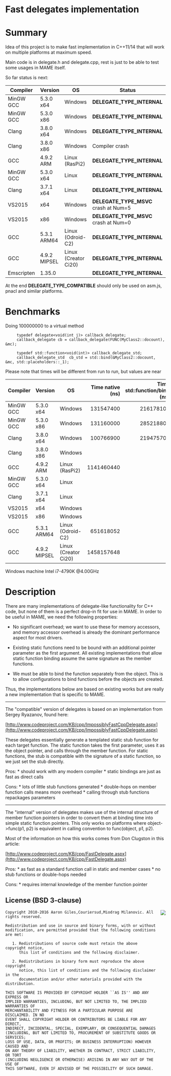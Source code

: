 # Fast delegates implementation

# Summary

Idea of this project is to make fast implementation in C++11/14 that will work on multiple platforms at maximum speed.

Main code is in delegate.h and delegate.cpp, rest is just to be able to test some usages in MAME itself.

So far status is next:

|Compiler | Version     | OS                   | Status                           |
|---------|-------------|----------------------|----------------------------------|
|MinGW GCC| 5.3.0 x64   |Windows               |**DELEGATE_TYPE_INTERNAL**        |
|MinGW GCC| 5.3.0 x86	|Windows               |**DELEGATE_TYPE_INTERNAL**        |
|Clang    | 3.8.0 x64	|Windows               |**DELEGATE_TYPE_INTERNAL**        |
|Clang    | 3.8.0 x86	|Windows               |Compiler crash                    |
|GCC      | 4.9.2 ARM	|Linux (RasPi2)        |**DELEGATE_TYPE_INTERNAL**        |
|MinGW GCC| 5.3.0 x64   |Linux                 |**DELEGATE_TYPE_INTERNAL**        |
|Clang    | 3.7.1 x64	|Linux                 |**DELEGATE_TYPE_INTERNAL**        |
|VS2015   | x64         |Windows               |**DELEGATE_TYPE_MSVC** crash at Num=5 |
|VS2015   | x86	        |Windows               |**DELEGATE_TYPE_MSVC** crash at Num=0 |
|GCC      | 5.3.1 ARM64	|Linux (Odroid-C2)     |**DELEGATE_TYPE_INTERNAL** |
|GCC      | 4.9.2 MIPSEL|Linux (Creator Ci20)  |**DELEGATE_TYPE_INTERNAL** |
|Emscripten    | 1.35.0 |               |**DELEGATE_TYPE_INTERNAL**        |




At the end **DELEGATE_TYPE_COMPATIBLE** should only be used on asm.js, pnacl and similar platforms.

# Benchmarks

Doing 100000000 to a virtual method

         typedef delegate<void(int j)> callback_delegate;
         callback_delegate cb = callback_delegate(FUNC(MyClass2::docount), &mc);

         typedef std::function<void(int)> callback_delegate_std;
         callback_delegate_std  cb_std = std::bind(&MyClass2::docount, &mc, std::placeholders::_1);

Please note that times will be different from run to run, but values are near

|Compiler | Version     | OS                   | Time native (ns)                 |Time std::function/bind (ns)     |
|---------|-------------|----------------------|---------------------------------:|--------------------------------:|
|MinGW GCC| 5.3.0 x64   |Windows               | 131547400                        | 216178100                       |
|MinGW GCC| 5.3.0 x86	|Windows               | 131160000                        | 285218800                       |
|Clang    | 3.8.0 x64	|Windows               | 100766900                        | 219475700                       |
|Clang    | 3.8.0 x86	|Windows               |                                  |                                 |
|GCC      | 4.9.2 ARM	|Linux (RasPi2)        | 1141460440                       |                       |
|MinGW GCC| 5.3.0 x64   |Linux                 |                                  |                                 |
|Clang    | 3.7.1 x64	|Linux                 |                                  |                                 |
|VS2015   | x64         |Windows               |                                  |                                 |
|VS2015   | x86	        |Windows               |                                  |                                 |
|GCC      | 5.3.1 ARM64	|Linux (Odroid-C2)     | 651618052                        |                       |
|GCC      | 4.9.2 MIPSEL|Linux (Creator Ci20)  | 1458157648                       |                       |

Windows machine Intel i7-4790K @4.00GHz

# Description
There are many implementations of delegate-like functionality for
C++ code, but none of them is a perfect drop-in fit for use in MAME.
In order to be useful in MAME, we need the following properties:

* No significant overhead; we want to use these for memory
  accessors, and memory accessor overhead is already the dominant
  performance aspect for most drivers.

* Existing static functions need to be bound with an additional
  pointer parameter as the first argument. All existing
  implementations that allow static function binding assume the
  same signature as the member functions.

* We must be able to bind the function separately from the
  object. This is to allow configurations to bind functions
  before the objects are created.

Thus, the implementations below are based on existing works but are
really a new implementation that is specific to MAME.

--------------------------------------------------------------------

The "compatible" version of delegates is based on an implementation
from Sergey Ryazanov, found here:

[http://www.codeproject.com/KB/cpp/ImpossiblyFastCppDelegate.aspx](http://www.codeproject.com/KB/cpp/ImpossiblyFastCppDelegate.aspx)

These delegates essentially generate a templated static stub function
for each target function. The static function takes the first
parameter, uses it as the object pointer, and calls through the
member function. For static functions, the stub is compatible with
the signature of a static function, so we just set the stub directly.

Pros:
	* should work with any modern compiler
	* static bindings are just as fast as direct calls

Cons:
	* lots of little stub functions generated
	* double-hops on member function calls means more overhead
	* calling through stub functions repackages parameters

--------------------------------------------------------------------

The "internal" version of delegates makes use of the internal
structure of member function pointers in order to convert them at
binding time into simple static function pointers. This only works
on platforms where object->func(p1, p2) is equivalent in calling
convention to func(object, p1, p2).

Most of the information on how this works comes from Don Clugston
in this article:

[http://www.codeproject.com/KB/cpp/FastDelegate.aspx](http://www.codeproject.com/KB/cpp/FastDelegate.aspx)

Pros:
	* as fast as a standard function call in static and member cases
	* no stub functions or double-hops needed

Cons:
	* requires internal knowledge of the member function pointer
	
License (BSD 3-clause)
-----------------------------------------------------------------------

<a href="http://opensource.org/licenses/BSD-3-Clause" target="_blank">
<img align="right" src="http://opensource.org/trademarks/opensource/OSI-Approved-License-100x137.png">
</a>

	Copyright 2010-2016 Aaron Giles,Couriersud,Miodrag Milanovic. All rights reserved.
	
	Redistribution and use in source and binary forms, with or without
	modification, are permitted provided that the following conditions are met:
	
	   1. Redistributions of source code must retain the above copyright notice,
	      this list of conditions and the following disclaimer.
	
	   2. Redistributions in binary form must reproduce the above copyright
	      notice, this list of conditions and the following disclaimer in the
	      documentation and/or other materials provided with the distribution.
	
	THIS SOFTWARE IS PROVIDED BY COPYRIGHT HOLDER ``AS IS'' AND ANY EXPRESS OR
	IMPLIED WARRANTIES, INCLUDING, BUT NOT LIMITED TO, THE IMPLIED WARRANTIES OF
	MERCHANTABILITY AND FITNESS FOR A PARTICULAR PURPOSE ARE DISCLAIMED. IN NO
	EVENT SHALL COPYRIGHT HOLDER OR CONTRIBUTORS BE LIABLE FOR ANY DIRECT,
	INDIRECT, INCIDENTAL, SPECIAL, EXEMPLARY, OR CONSEQUENTIAL DAMAGES
	(INCLUDING, BUT NOT LIMITED TO, PROCUREMENT OF SUBSTITUTE GOODS OR SERVICES;
	LOSS OF USE, DATA, OR PROFITS; OR BUSINESS INTERRUPTION) HOWEVER CAUSED AND
	ON ANY THEORY OF LIABILITY, WHETHER IN CONTRACT, STRICT LIABILITY, OR TORT
	(INCLUDING NEGLIGENCE OR OTHERWISE) ARISING IN ANY WAY OUT OF THE USE OF
	THIS SOFTWARE, EVEN IF ADVISED OF THE POSSIBILITY OF SUCH DAMAGE.
